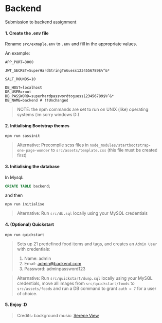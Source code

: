 # Backend

Submission to backend assignment

#### 1. Create the .env file

Rename `src/exmaple.env` to `.env` and fill in the appropriate values. 

An example:
```env
APP_PORT=3000

JWT_SECRET=SuperHardStringToGuess1234556789$%^&*

SALT_ROUNDS=10

DB_HOST=localhost
DB_USER=root
DB_PASSWORD=superhardpasswordtoguess123456789$%^&*
DB_NAME=backend # !!Unchanged
```

> NOTE: the npm commands are set to run on UNIX (like) operating systems (im sorry windows D:)

#### 2. Initialising Bootstrap themes

```npm
npm run sassinit
```

> Alternative: Precompile scss files in `node_modules/startbootstrap-one-page-wonder` to `src/assets/template.css` (this file must be created first)

#### 3. Initialising the database

In Mysql:

```sql
CREATE TABLE backend;
```

and then

```npm
npm run initialise
```

> Alternative: Run `src/db.sql` locally using your MySQL credentials

#### 4. (Optional) Quickstart

```npm
npm run quickstart
```

> Sets up 21 predefined food items and tags, and creates an `Admin User` with credentials:
> 1. Name: admin
> 2. Email: admin@backend.com
> 3. Password: adminpassword123

> Alternative: Run `src/quickstart/dump.sql` locally using your MySQL credentials, move all images from `src/quickstart/foods` to `src/assets/foods` and run a DB command to grant `auth = 7` for a user of choice.

#### 5. Enjoy :D

> Credits: background music: <a href="https://mixkit.co/free-stock-music/">Serene View</a>